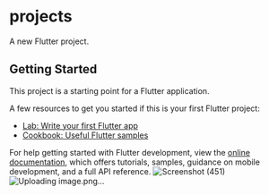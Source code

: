 # projects

A new Flutter project.

## Getting Started

This project is a starting point for a Flutter application.

A few resources to get you started if this is your first Flutter project:

- [Lab: Write your first Flutter app](https://docs.flutter.dev/get-started/codelab)
- [Cookbook: Useful Flutter samples](https://docs.flutter.dev/cookbook)

For help getting started with Flutter development, view the
[online documentation](https://docs.flutter.dev/), which offers tutorials,
samples, guidance on mobile development, and a full API reference.
![Screenshot (451)](https://github.com/AbdullahThalha/Projects/assets/130749497/dc17252d-e27b-4dcd-a9fd-a38243fd50e1)
![Uploading image.png…]()
